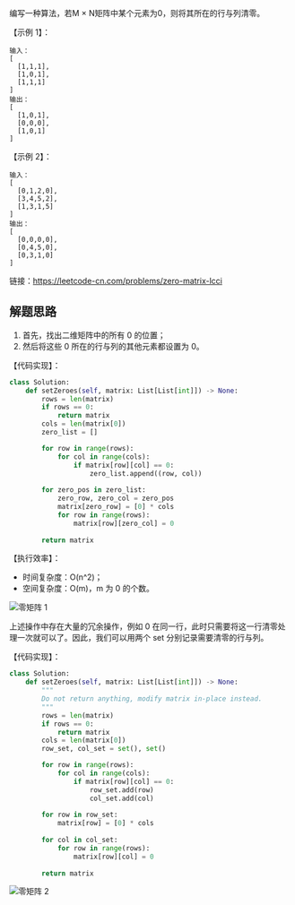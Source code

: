编写一种算法，若M × N矩阵中某个元素为0，则将其所在的行与列清零。

【示例 1】：
```
输入：
[
  [1,1,1],
  [1,0,1],
  [1,1,1]
]
输出：
[
  [1,0,1],
  [0,0,0],
  [1,0,1]
]
```

【示例 2】：
```
输入：
[
  [0,1,2,0],
  [3,4,5,2],
  [1,3,1,5]
]
输出：
[
  [0,0,0,0],
  [0,4,5,0],
  [0,3,1,0]
]
```

链接：https://leetcode-cn.com/problems/zero-matrix-lcci

## 解题思路
1. 首先，找出二维矩阵中的所有 0 的位置；
2. 然后将这些 0 所在的行与列的其他元素都设置为 0。

【代码实现】：
```python
class Solution:
    def setZeroes(self, matrix: List[List[int]]) -> None:
        rows = len(matrix)
        if rows == 0:
            return matrix
        cols = len(matrix[0])
        zero_list = []

        for row in range(rows):
            for col in range(cols):
                if matrix[row][col] == 0:
                    zero_list.append((row, col))
        
        for zero_pos in zero_list:
            zero_row, zero_col = zero_pos
            matrix[zero_row] = [0] * cols
            for row in range(rows):
                matrix[row][zero_col] = 0
        
        return matrix
```

【执行效率】：
- 时间复杂度：O(n^2)；
- 空间复杂度：O(m)，m 为 0 的个数。

![零矩阵 1](https://markdown-picture-clvsit.oss-cn-hangzhou.aliyuncs.com/algorithm/LeetCode/%E9%9B%B6%E7%9F%A9%E9%98%B5%201.png)

上述操作中存在大量的冗余操作，例如 0 在同一行，此时只需要将这一行清零处理一次就可以了。因此，我们可以用两个 set 分别记录需要清零的行与列。

【代码实现】：
```python
class Solution:
    def setZeroes(self, matrix: List[List[int]]) -> None:
        """
        Do not return anything, modify matrix in-place instead.
        """
        rows = len(matrix)
        if rows == 0:
            return matrix
        cols = len(matrix[0])
        row_set, col_set = set(), set()

        for row in range(rows):
            for col in range(cols):
                if matrix[row][col] == 0:
                    row_set.add(row)
                    col_set.add(col)
        
        for row in row_set:
            matrix[row] = [0] * cols
        
        for col in col_set:
            for row in range(rows):
                matrix[row][col] = 0
        
        return matrix
```

![零矩阵 2](https://markdown-picture-clvsit.oss-cn-hangzhou.aliyuncs.com/algorithm/LeetCode/%E9%9B%B6%E7%9F%A9%E9%98%B5%202.png)